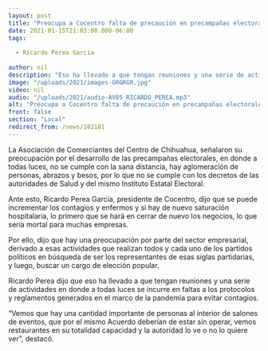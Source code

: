 ```yaml
---
layout: post
title: "Preocupa a Cocentro falta de precaución en precampañas electorales"
date: 2021-01-15T21:03:00.000-06:00
tags:
  
  - Ricardo Perea García
  
author: nil
description: "Eso ha llevado a que tengan reuniones y una serie de actividades en donde a todas luces se incurre en faltas a los protocolos y reglamentos generados en el marco de la pandemia para evitar contagio"
image: "/uploads/2021/images-GRGRGR.jpg"
video: nil
audio: "/uploads/2021/audio-AV05_RICARDO_PEREA.mp3"
alt: "Preocupa a Cocentro falta de precaución en precampañas electorales"
front: false
section: "Local"
redirect_from: /news/182181
---
```


La Asociación de Comerciantes del Centro de Chihuahua, señalaron su preocupación por el desarrollo de las precampañas electorales, en donde a todas luces, no se cumple con la sana distancia, hay aglomeración de personas, abrazos y besos, por lo que no se cumple con los decretos de las autoridades de Salud y del mismo Instituto Estatal Electoral.

Ante esto, Ricardo Perea García, presidente de Cocentro, dijo que se puede incrementar los contagios y enfermos y si hay de nuevo saturación hospitalaria, lo primero que se hará en cerrar de nuevo los negocios, lo que sería mortal para muchas empresas.

Por ello, dijo que hay una preocupación por parte del sector empresarial, derivado a esas actividades que realizan todos y cada uno de los partidos políticos en búsqueda de ser los representantes de esas siglas partidarias, y luego, buscar un cargo de elección popular.

Ricardo Perea dijo que eso ha llevado a que tengan reuniones y una serie de actividades en donde a todas luces se incurre en faltas a los protocolos y reglamentos generados en el marco de la pandemia para evitar contagios.

“Vemos que hay una cantidad importante de personas al interior de salones de eventos, que por el mismo Acuerdo deberían de estar sin operar, vemos restaurantes en su totalidad capacidad y la autoridad lo ve o no lo quiere ver”, destacó. 